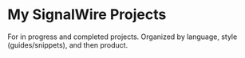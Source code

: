# My SignalWire Projects 

For in progress and completed projects. Organized by language, style (guides/snippets), and then product. 

